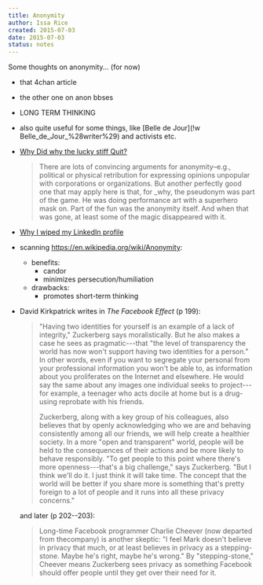 ```yaml
---
title: Anonymity
author: Issa Rice
created: 2015-07-03
date: 2015-07-03
status: notes
---
```


Some thoughts on anonymity... (for now)

- that 4chan article
- the other one on anon bbses
- LONG TERM THINKING
- also quite useful for some things, like [Belle de Jour](!w Belle_de_Jour_%28writer%29) and activists etc.
- [Why Did why the lucky stiff Quit?](https://kevinw.github.io/2013/04/30/why-did-why-the-lucky-stiff-quit/)

    > There are lots of convincing arguments for anonymity–e.g.,
    > political or physical retribution for expressing opinions
    > unpopular with corporations or organizations. But another
    > perfectly good one that may apply here is that, for \_why, the
    > pseudonym was part of the game. He was doing performance art with
    > a superhero mask on. Part of the fun was the anonymity itself. And
    > when that was gone, at least some of the magic disappeared with
    > it.

- [Why I wiped my LinkedIn profile](https://michaelochurch.wordpress.com/2013/01/02/why-i-wiped-my-linkedin-profile/)
- scanning <https://en.wikipedia.org/wiki/Anonymity>:
    - benefits:
        - candor
        - minimizes persecution/humiliation
    - drawbacks:
        - promotes short-term thinking
- David Kirkpatrick writes in *The Facebook Effect* (p 199):

    > "Having two identities for yourself is an example of a lack of integrity," Zuckerberg says moralistically. But he also makes a case he sees as pragmatic---that "the level of transparency the world has now won't support having two identities for a person." In other words, even if you want to segregate your personal from your professional information you won't be able to, as information about you proliferates on the Internet and elsewhere. He would say the same about any images one individual seeks to project---for example, a teenager who acts docile at home but is a drug-using reprobate with his friends.
    >
    > Zuckerberg, along with a key group of his colleagues, also believes that by openly acknowledging who we are and behaving consistently among all our friends, we will help create a healthier society. In a more "open and transparent" world, people will be held to the consequences of their actions and be more likely to behave responsibly. "To get people to this point where there's more openness---that's a big challenge," says Zuckerberg. "But I think we'll do it. I just think it will take time. The concept that the world will be better if you share more is something that's pretty foreign to a lot of people and it runs into all these privacy concerns."

    and later (p 202--203):

    > Long-time Facebook programmer Charlie Cheever (now departed from thecompany) is another skeptic: "I feel Mark doesn't believe in privacy that much, or at least believes in privacy as a stepping-stone. Maybe he's right, maybe he's wrong." By "stepping-stone," Cheever means Zuckerberg sees privacy as something Facebook should offer people until they get over their need for it.
